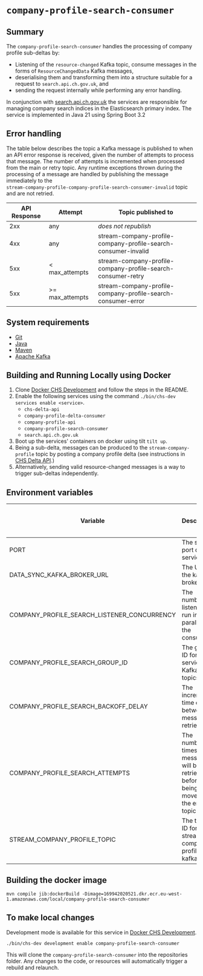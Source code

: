 # `company-profile-search-consumer`

## Summary

The ``company-profile-search-consumer`` handles the processing of company profile sub-deltas by:

* Listening of the `resource-changed` Kafka topic, consume messages in the forms of `ResourceChangedData` Kafka messages, 
* deserialising them and transforming them into a structure suitable for a request to `search.api.ch.gov.uk`, and
* sending the request internally while performing any error handling.

In conjunction with [search.api.ch.gov.uk](https://github.com/companieshouse/search.api.ch.gov.uk) the services are responsible for managing company search indices in the Elasticsearch primary index.
The service is implemented in Java 21 using Spring Boot 3.2

## Error handling

The table below describes the topic a Kafka message is published to when an API error response is received, given the
number of attempts to process that message. The number of attempts is incremented when processed from the main or
retry topic. Any runtime exceptions thrown during the processing of a message are handled by publishing the message
immediately to the <br>`stream-company-profile-company-profile-search-consumer-invalid` topic and are not retried.

| API Response | Attempt          | Topic published to                                             |
|--------------|------------------|----------------------------------------------------------------|
| 2xx          | any              | _does not republish_                                           |
| 4xx          | any              | stream-company-profile-company-profile-search-consumer-invalid |
| 5xx          | < max_attempts   | stream-company-profile-company-profile-search-consumer-retry   |
| 5xx          | \>= max_attempts | stream-company-profile-company-profile-search-consumer-error   |

## System requirements

* [Git](https://git-scm.com/downloads)
* [Java](http://www.oracle.com/technetwork/java/javase/downloads)
* [Maven](https://maven.apache.org/download.cgi)
* [Apache Kafka](https://kafka.apache.org/)

## Building and Running Locally using Docker

1. Clone [Docker CHS Development](https://github.com/companieshouse/docker-chs-development) and follow the steps in the
   README.
2. Enable the following services using the command `./bin/chs-dev services enable <service>`.
    * `chs-delta-api`
    * `company-profile-delta-consumer`
    * `company-profile-api`
    * `company-profile-search-consumer`
    * `search.api.ch.gov.uk`
3. Boot up the services' containers on docker using tilt `tilt up`.
4. Being a sub-delta, messages can be produced to the `stream-company-profile` topic by posting a company profile delta (see instructions in [CHS Delta API](https://github.com/companieshouse/chs-delta-api).)
5. Alternatively, sending valid resource-changed messages is a way to trigger sub-deltas independently. 

## Environment variables

| Variable                                    | Description                                                                         | Example (from docker-chs-development) |
|---------------------------------------------|-------------------------------------------------------------------------------------|---------------------------------------|
| PORT                                        | The server port of this service                                                     | 8081                                  |
| DATA_SYNC_KAFKA_BROKER_URL                  | The URL to the kafka broker                                                         | kafka:9092                            |
| COMPANY_PROFILE_SEARCH_LISTENER_CONCURRENCY | The number of listeners run in parallel for the consumer                            | 1                                     |
| COMPANY_PROFILE_SEARCH_GROUP_ID             | The group ID for the service's Kafka topics                                         | company-profile-search-consumer       |
| COMPANY_PROFILE_SEARCH_BACKOFF_DELAY        | The incremental time delay between message retries                                  | stream-company-profile                |
| COMPANY_PROFILE_SEARCH_ATTEMPTS             | The number of times a message will be retried before being moved to the error topic | 5                                     |
| STREAM_COMPANY_PROFILE_TOPIC                | The topic ID for the  stream-company-profile kafka topic                            | 100                                   |

## Building the docker image

    mvn compile jib:dockerBuild -Dimage=169942020521.dkr.ecr.eu-west-1.amazonaws.com/local/company-profile-search-consumer

## To make local changes

Development mode is available for this service
in [Docker CHS Development](https://github.com/companieshouse/docker-chs-development).

    ./bin/chs-dev development enable company-profile-search-consumer

This will clone the `company-profile-search-consumer` into the repositories folder. Any changes to the code, or resources
will automatically trigger a rebuild and relaunch.